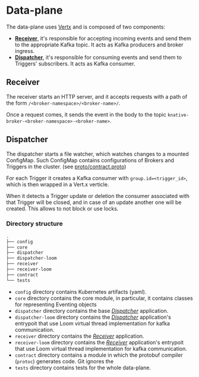 # Data-plane

The data-plane uses [Vertx](https://vertx.io/) and is composed of two components:

- [**Receiver**](#receiver), it's responsible for accepting incoming events and send them to the appropriate Kafka
topic. It acts as Kafka producers and broker ingress.
- [**Dispatcher**](#dispatcher), it's responsible for consuming events and send them to Triggers' subscribers. It acts
as Kafka consumer.

## Receiver

The receiver starts an HTTP server, and it accepts requests with a path of the form
`/<broker-namespace>/<broker-name>/`.

Once a request comes, it sends the event in the body to the topic `knative-broker-<broker-namespace>-<broker-name>`.

## Dispatcher

The dispatcher starts a file watcher, which watches changes to a mounted ConfigMap. Such ConfigMap contains
configurations of Brokers and Triggers in the cluster. (see [proto/contract.proto](../proto/contract.proto))

For each Trigger it creates a Kafka consumer with `group.id=<trigger_id>`, which is then wrapped in a Vert.x verticle.

When it detects a Trigger update or deletion the consumer associated with that Trigger will be closed, and in case of an
update another one will be created. This allows to not block or use locks.

### Directory structure

```bash
.
├── config
├── core
├── dispatcher
├── dispatcher-loom
├── receiver
├── receiver-loom
├── contract
└── tests
```

- `config` directory contains Kubernetes artifacts (yaml).
- `core` directory contains the core module, in particular, it contains classes for representing Eventing objects
- `dispatcher` directory contains the base [_Dispatcher_](#dispatcher) application.
- `dispatcher-loom` directory contains the [_Dispatcher_](#dispatcher) application's entrypoit that use Loom virtual thread implementation for kafka communication.
- `receiver` directory contains the [_Receiver_](#receiver) application.
- `receiver-loom` directory contains the [_Receiver_](#receiver) application's entrypoit that use Loom virtual thread implementation for kafka communication.
- `contract` directory contains a module in which the protobuf compiler (`protoc`) generates code. Git ignores the
- `tests` directory contains tests for the whole data-plane.
